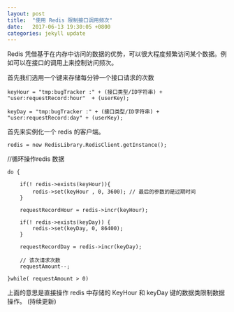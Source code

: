 ```yaml
---
layout: post
title:  "使用 Redis 限制接口调用频次"
date:   2017-06-13 19:30:05 +0800
categories: jekyll update
---
```



Redis 凭借基于在内存中访问的数据的优势，可以很大程度频繁访问某个数据。例如可以在接口的调用上来控制访问频次。

首先我们选用一个键来存储每分钟一个接口请求的次数
    
    keyHour = "tmp:bugTracker :" + (接口类型/ID字符串) + "user:requestRecord:hour"  + (userKey);
    
    keyDay = "tmp:bugTracker :" + (接口类型/ID字符串) + "user:requestRecord:day" + (userKey);
    

首先来实例化一个 redis 的客户端。
    
    redis = new RedisLibrary.RedisClient.getInstance();

//循环操作redis 数据
    
    do {
    
        if(! redis->exists(keyHour)){
            redis->set(keyHour , 0, 3600); // 最后的参数的是过期时间
        }
        
        requestRecordHour = redis->incr(keyHour);
        
        if(! redis->exists(keyDay)) {
            redis->set(keyDay, 0, 86400);
        }
        
        requestRecordDay = redis->incr(keyDay);
        
        // 该次请求次数
        requestAmount--; 
    
    }while( requestAmount > 0)
    

上面的意思是直接操作 redis 中存储的 KeyHour 和 keyDay 键的数据类限制数据操作。 (持续更新)

